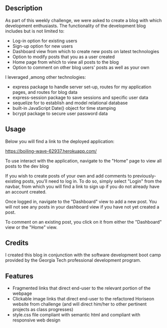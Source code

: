 ## Description

As part of this weekly challenge, we were asked to create a blog with which development enthusiasts. The functionality of the development blog includes but is not limited to:

- Log-in option for existing users
- Sign-up option for new users
- Dashboard view from which to create new posts on latest technologies
- Option to modify posts that you as a user created
- Home page from which to view all posts to the blog
- Option to comment on other blog users' posts as well as your own


I leveraged ,among other technologies:
 - express package to handle server set-up, routes for my application pages, and routes for blog data
 - express-session package to save sessions and specific user data
 - sequelize for to establish and model relational database
 - built-in JavaScript Date() object for time stamping
 - bcrypt package to secure user password data

## Usage

Below you will find a link to the deployed application:

https://boiling-wave-62937.herokuapp.com/

To use interact with the application, navigate to the "Home" page to view all posts to the dev blog 

If you wish to create posts of your own and add comments to previously-existing posts, you'll need to log in. To do so, simply select "Login" from the navbar, from which you will find a link to sign up if you do not already have an account created.

Once logged in, navigate to the "Dashboard" view to add a new post. You will not see any posts in your dashboard view if you have not yet created a post. 

To comment on an existing post, you click on it from either the "Dashboard" view or the "Home" view.


## Credits

I created this blog in conjunction with the software development boot camp provided by the Georgia Tech professional development program.


## Features

- Fragmented links that direct end-user to the relevant portion of the webpage
- Clickable image links that direct end-user to the refactored Horiseon website from challenge (and will direct him/her to other pertinent projects as class progresses)
- style.css file compliant with semantic html and compliant with responsive web design